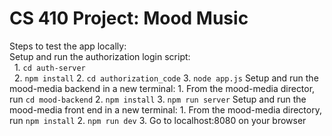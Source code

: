 # CS 410 Project: Mood Music

Steps to test the app locally:  
  Setup and run the authorization login script:  
    1. `cd auth-server`  
    2. `npm install`
    2. `cd authorization_code`
    3. `node app.js`
  Setup and run the mood-media backend in a new terminal:
    1. From the mood-media director, run `cd mood-backend`
    2. `npm install`
    3. `npm run server`
  Setup and run the mood-media front end in a new terminal:
    1. From the mood-media directory, run `npm install`
    2. `npm run dev`
    3. Go to localhost:8080 on your browser
